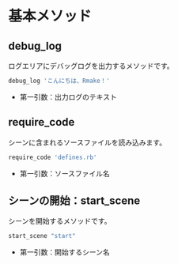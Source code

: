 # 基本メソッド

## debug_log

ログエリアにデバッグログを出力するメソッドです。

```ruby
debug_log 'こんにちは、Rmake！'
```

* 第一引数：出力ログのテキスト

## require_code

シーンに含まれるソースファイルを読み込みます。

```ruby
require_code 'defines.rb'
```

* 第一引数：ソースファイル名

## シーンの開始：start_scene

シーンを開始するメソッドです。

```ruby
start_scene "start"
```

* 第一引数：開始するシーン名

